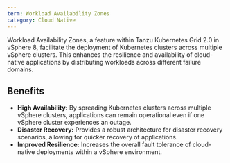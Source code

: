 ```yaml
---
term: Workload Availability Zones
category: Cloud Native
---
```


Workload Availability Zones, a feature within Tanzu Kubernetes Grid 2.0 in vSphere 8, facilitate the deployment of Kubernetes clusters across multiple vSphere clusters. This enhances the resilience and availability of cloud-native applications by distributing workloads across different failure domains.

## Benefits

*   **High Availability:** By spreading Kubernetes clusters across multiple vSphere clusters, applications can remain operational even if one vSphere cluster experiences an outage.
*   **Disaster Recovery:** Provides a robust architecture for disaster recovery scenarios, allowing for quicker recovery of applications.
*   **Improved Resilience:** Increases the overall fault tolerance of cloud-native deployments within a vSphere environment.
